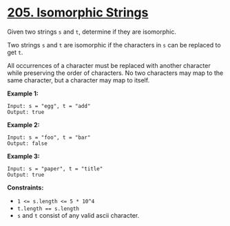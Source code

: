 # [205. Isomorphic Strings](https://leetcode.com/problems/isomorphic-strings/description/?envType=study-plan-v2&envId=top-interview-150)

Given two strings `s` and `t`, determine if they are isomorphic.

Two strings `s` and `t` are isomorphic if the characters in `s` can be replaced to get `t`.

All occurrences of a character must be replaced with another character while preserving the order of characters. No two characters may map to the same character, but a character may map to itself.

**Example 1:** 

```
Input: s = "egg", t = "add"
Output: true
```

**Example 2:** 

```
Input: s = "foo", t = "bar"
Output: false
```

**Example 3:** 

```
Input: s = "paper", t = "title"
Output: true
```

**Constraints:** 

- `1 <= s.length <= 5 * 10^4`
- `t.length == s.length`
- `s` and `t` consist of any valid ascii character.